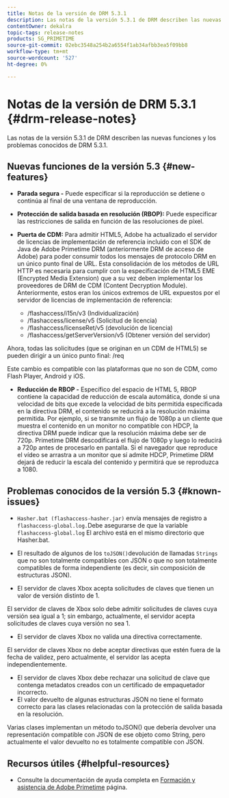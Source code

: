 ```yaml
---
title: Notas de la versión de DRM 5.3.1
description: Las notas de la versión 5.3.1 de DRM describen las nuevas funciones y los problemas conocidos de DRM 5.3.1.
contentOwner: dekalra
topic-tags: release-notes
products: SG_PRIMETIME
source-git-commit: 02ebc3548a254b2a6554f1ab34afbb3ea5f09bb8
workflow-type: tm+mt
source-wordcount: '527'
ht-degree: 0%

---
```


# Notas de la versión de DRM 5.3.1 {#drm-release-notes}

Las notas de la versión 5.3.1 de DRM describen las nuevas funciones y los problemas conocidos de DRM 5.3.1.

## Nuevas funciones de la versión 5.3 {#new-features}

* **Parada segura -** Puede especificar si la reproducción se detiene o continúa al final de una ventana de reproducción.
* **Protección de salida basada en resolución (RBOP):** Puede especificar las restricciones de salida en función de las resoluciones de píxel.
* **Puerta de CDM:** Para admitir HTML5, Adobe ha actualizado el servidor de licencias de implementación de referencia incluido con el SDK de Java de Adobe Primetime DRM (anteriormente DRM de acceso de Adobe) para poder consumir todos los mensajes de protocolo DRM en un único punto final de URL. Esta consolidación de los métodos de URL HTTP es necesaria para cumplir con la especificación de HTML5 EME (Encrypted Media Extension) que a su vez deben implementar los proveedores de DRM de CDM (Content Decryption Module). Anteriormente, estos eran los únicos extremos de URL expuestos por el servidor de licencias de implementación de referencia:

   * /flashaccess/i15n/v3 (Individualización)
   * /flashaccess/license/v5 (Solicitud de licencia)
   * /flashaccess/licenseRet/v5 (devolución de licencia)
   * /flashaccess/getServerVersion/v5 (Obtener versión del servidor)

Ahora, todas las solicitudes (que se originan en un CDM de HTML5) se pueden dirigir a un único punto final: /req

Este cambio es compatible con las plataformas que no son de CDM, como Flash Player, Android y iOS.

* **Reducción de RBOP -** Específico del espacio de HTML 5, RBOP contiene la capacidad de reducción de escala automática, donde si una velocidad de bits que excede la velocidad de bits permitida especificada en la directiva DRM, el contenido se reducirá a la resolución máxima permitida. Por ejemplo, si se transmite un flujo de 1080p a un cliente que muestra el contenido en un monitor no compatible con HDCP, la directiva DRM puede indicar que la resolución máxima debe ser de 720p. Primetime DRM descodificará el flujo de 1080p y luego lo reducirá a 720p antes de procesarlo en pantalla. Si el navegador que reproduce el vídeo se arrastra a un monitor que sí admite HDCP, Primetime DRM dejará de reducir la escala del contenido y permitirá que se reproduzca a 1080.

## Problemas conocidos de la versión 5.3 {#known-issues}

* `Hasher.bat (flashaccess-hasher.jar)` envía mensajes de registro a `flashaccess-global.log.`Debe asegurarse de que la variable `flashaccess-global.log` El archivo está en el mismo directorio que Hasher.bat.

* El resultado de algunos de los `toJSON()`devolución de llamadas `Strings` que no son totalmente compatibles con JSON o que no son totalmente compatibles de forma independiente (es decir, sin composición de estructuras JSON).

* El servidor de claves Xbox acepta solicitudes de claves que tienen un valor de versión distinto de 1.

El servidor de claves de Xbox solo debe admitir solicitudes de claves cuya versión sea igual a 1; sin embargo, actualmente, el servidor acepta solicitudes de claves cuya versión no sea 1.

* El servidor de claves Xbox no valida una directiva correctamente.

El servidor de claves Xbox no debe aceptar directivas que estén fuera de la fecha de validez, pero actualmente, el servidor las acepta independientemente.

* El servidor de claves Xbox debe rechazar una solicitud de clave que contenga metadatos creados con un certificado de empaquetador incorrecto.
* El valor devuelto de algunas estructuras JSON no tiene el formato correcto para las clases relacionadas con la protección de salida basada en la resolución.

Varias clases implementan un método toJSON() que debería devolver una representación compatible con JSON de ese objeto como String, pero actualmente el valor devuelto no es totalmente compatible con JSON.

## Recursos útiles {#helpful-resources}

* Consulte la documentación de ayuda completa en [Formación y asistencia de Adobe Primetime](https://helpx.adobe.com/support/primetime.html) página.
